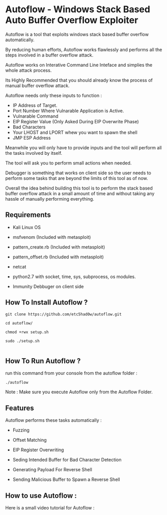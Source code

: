 
# Autoflow - Windows Stack Based Auto Buffer Overflow Exploiter

Autoflow is a tool that exploits windows stack based buffer overflow automatically.

By reducing human efforts, Autoflow works flawlessly and performs all the steps involved in a buffer overflow attack.

Autoflow works on Interative Command Line Inteface and simplies the whole attack process.

Its Highly Recommended that you should already know the process of manual buffer overflow attack.

Autoflow needs only these inputs to function :

* IP Address of Target.
* Port Number Where Vulnarable Application is Active.
* Vulnarable Command
* EIP Register Value (Only Asked During EIP Overwrite Phase)
* Bad Characters
* Your LHOST and LPORT whew you want to spawn the shell
* JMP ESP Address


Meanwhile you will only have to provide inputs and the tool will perform all the tasks involved by itself.

The tool will ask you to perform small actions when needed.

Debugger is something that works on client side so the user needs to perform some tasks that are beyond the limits of this tool as of now.


Overall the idea behind building this tool is to perform the stack based buffer overflow attack in a small amount of time and without taking any hassle of manually performing everything.


## Requirements

* Kali Linux OS

* msfvenom (Included with metasploit)

* pattern_create.rb (Included with metasploit)

* pattern_offset.rb (Included with metasploit)

* netcat

* python2.7 with socket, time, sys, subprocess, os modules.

* Immunity Debbuger on client side


## How To Install Autoflow ?

```
git clone https://github.com/etc5had0w/autoflow.git

cd autoflow/

chmod +rwx setup.sh

sudo ./setup.sh


```
## How To Run Autoflow ?

run this command from your console from the autoflow folder :

```
./autoflow
```

Note : Make sure you execute Autoflow only from the Autoflow Folder.

## Features

Autoflow performs these tasks automatically :

* Fuzzing

* Offset Matching

* EIP Register Overwriting

* Seding Intended Buffer for Bad Character Detection

* Generating Payload For Reverse Shell

* Sending Malicious Buffer to Spawn a Reverse Shell


## How to use Autoflow :

Here is a small video tutorial for Autoflow :





